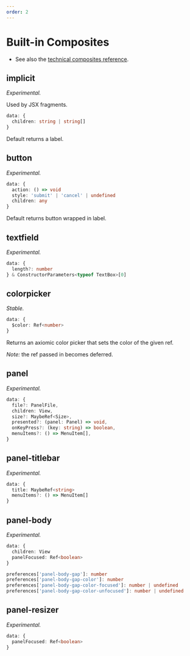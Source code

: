 ```yaml
---
order: 2
---
```


# Built-in Composites

* See also the [technical composites reference](../technical/composites.md#composites).


## implicit

*Experimental.*

Used by JSX fragments.

```ts
data: {
  children: string | string[]
}
```

Default returns a label.

## button

*Experimental.*

```ts
data: {
  action: () => void
  style: 'submit' | 'cancel' | undefined
  children: any
}
```

Default returns button wrapped in label.

## textfield

*Experimental.*

```ts
data: {
  length?: number
} & ConstructorParameters<typeof TextBox>[0]
```

## colorpicker

*Stable.*

```ts
data: {
  $color: Ref<number>
}
```

Returns an axiomic color picker that sets the color of the given ref.

*Note:* the ref passed in becomes deferred.

## panel

*Experimental.*

```ts
data: {
  file?: PanelFile,
  children: View,
  size?: MaybeRef<Size>,
  presented?: (panel: Panel) => void,
  onKeyPress?: (key: string) => boolean,
  menuItems?: () => MenuItem[],
}
```

## panel-titlebar

*Experimental.*

```ts
data: {
  title: MaybeRef<string>
  menuItems?: () => MenuItem[]
}
```

## panel-body

*Experimental.*

```ts
data: {
  children: View
  panelFocused: Ref<boolean>
}

preferences['panel-body-gap']: number
preferences['panel-body-gap-color']: number
preferences['panel-body-gap-color-focused']: number | undefined
preferences['panel-body-gap-color-unfocused']: number | undefined
```

## panel-resizer

*Experimental.*

```ts
data: {
  panelFocused: Ref<boolean>
}
```
